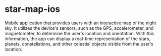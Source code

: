 # star-map-ios
Mobile application that provides users with an interactive map of the night sky. It utilizes the device's sensors, such as the GPS, accelerometer, and magnetometer, to determine the user's location and orientation. With this information, the app can display a real-time representation of the stars, planets, constellations, and other celestial objects visible from the user's location.
